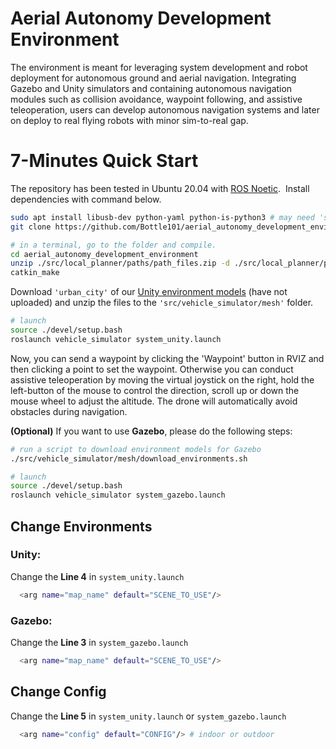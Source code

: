 # Aerial Autonomy Development Environment

The environment is meant for leveraging system development and robot deployment for autonomous ground and aerial navigation. Integrating Gazebo and Unity simulators and containing autonomous navigation modules such as collision avoidance, waypoint following, and assistive teleoperation, users can develop autonomous navigation systems and later on deploy to real flying robots with minor sim-to-real gap.

# 7-Minutes Quick Start

The repository has been tested in Ubuntu 20.04 with [ROS Noetic](http://wiki.ros.org/noetic/Installation).  Install dependencies with command below.

```bash
sudo apt install libusb-dev python-yaml python-is-python3 # may need 'sudo apt update' first
git clone https://github.com/Bottle101/aerial_autonomy_development_environment.git

# in a terminal, go to the folder and compile.
cd aerial_autonomy_development_environment
unzip ./src/local_planner/paths/path_files.zip -d ./src/local_planner/paths
catkin_make
```

Download `'urban_city'` of our [Unity environment models](https://drive.google.com/drive/folders/1bmxdT6Oxzt0_0tohye2br7gqTnkMaq20?usp=share_link) (have not uploaded) and unzip the files to the `'src/vehicle_simulator/mesh'` folder. 

```bash
# launch
source ./devel/setup.bash  
roslaunch vehicle_simulator system_unity.launch  
```

Now, you can send a waypoint by clicking the 'Waypoint' button in RVIZ and then clicking a point to set the waypoint. Otherwise you can conduct assistive teleoperation by moving the virtual joystick on the right, hold the left-button of the mouse to control the direction, scroll up or down the mouse wheel to adjust the altitude. The drone will automatically avoid obstacles during navigation.

**(Optional)** If you want to use **Gazebo**, please do the following steps:

```bash
# run a script to download environment models for Gazebo
./src/vehicle_simulator/mesh/download_environments.sh

# launch
source ./devel/setup.bash 
roslaunch vehicle_simulator system_gazebo.launch
```

## Change Environments

### Unity:

Change the **Line 4** in `system_unity.launch`

```bash
  <arg name="map_name" default="SCENE_TO_USE"/>
```


### Gazebo:

Change the **Line 3** in `system_gazebo.launch`

```bash
  <arg name="map_name" default="SCENE_TO_USE"/>
```

## Change Config

Change the **Line 5** in `system_unity.launch` or `system_gazebo.launch`

```bash
  <arg name="config" default="CONFIG"/> # indoor or outdoor
```